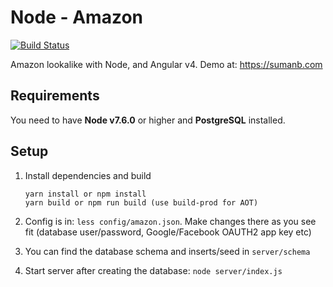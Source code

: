 # Node - Amazon
[![Build Status](https://travis-ci.org/sumanbh/node-amazon.svg?branch=master)](https://travis-ci.org/sumanbh/node-amazon)

Amazon lookalike with Node, and Angular v4. Demo at: https://sumanb.com

## Requirements
You need to have **Node v7.6.0** or higher and **PostgreSQL** installed.

## Setup
1. Install dependencies and build
    ```
    yarn install or npm install
    yarn build or npm run build (use build-prod for AOT)
    ```
    
2. Config is in: ``less config/amazon.json``. Make changes there as you see fit (database user/password, Google/Facebook OAUTH2 app key etc)
    
3. You can find the database schema and inserts/seed in ```server/schema```

4. Start server after creating the database: ```node server/index.js```
